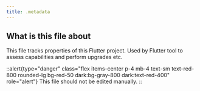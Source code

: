 ```yaml
---
title: .metadata
---
```


## What is this file about

This file tracks properties of this Flutter project. Used by Flutter tool to assess capabilities and perform upgrades etc.

::alert{type="danger" class="flex items-center p-4 mb-4 text-sm text-red-800 rounded-lg bg-red-50 dark:bg-gray-800 dark:text-red-400" role="alert"}
This file should not be edited manually.
::
